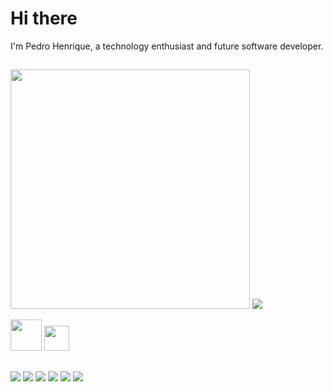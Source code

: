 # Hi there

I'm Pedro Henrique, a technology enthusiast and future software developer.
##

<img src="https://github-readme-stats-wheat-two-53.vercel.app/api?username=PSouza95&theme=neon&hide_border=false&include_all_commits=false&count_private=false"  width="383px" />                    ![](https://github-readme-stats-wheat-two-53.vercel.app/api/top-langs/?username=PSouza95&theme=neon&hide_border=false&include_all_commits=false&count_private=false&layout=compact)


<img height="50" src="https://cdn.jsdelivr.net/gh/devicons/devicon/icons/mysql/mysql-original-wordmark.svg" />  <img height="40" src="https://cdn.jsdelivr.net/gh/devicons/devicon/icons/javascript/javascript-original.svg" />

##

<div>
  <a href="https://instagram.com/pedro_junior71" target="_blank"><img src="https://img.shields.io/badge/Instagram-%23E4405F.svg?style=for-the-badge&logo=Instagram&logoColor=white" target="_blank"></a>
  <a href="https://linkedin.com/in/pedro-henrique1995/" target="_blank"><img src="https://img.shields.io/badge/linkedin-%230077B5.svg?style=for-the-badge&logo=linkedin&logoColor=white" target="_blank"></a>
  <a href="https://discord.com/pedro_jr" target="_blank"><img src="https://img.shields.io/badge/Discord-%235865F2.svg?style=for-the-badge&logo=discord&logoColor=white" target="_blank"></a>
  <a href="https://tiktok.com/@ph_junior" target="_blank"><img src="https://img.shields.io/badge/TikTok-%23000000.svg?style=for-the-badge&logo=TikTok&logoColor=white" target="_blank"></a>
  <a href="https://twitch.tv/pedro_jr71" target="_blank"><img src="https://img.shields.io/badge/Twitch-9146FF?style=for-the-badge&logo=twitch&logoColor=white" target="_blank"></a>
  <a href="mailto:drakon.ph@gmail.com"><img src="https://img.shields.io/badge/-Gmail-%23333?style=for-the-badge&logo=gmail&logoColor=white" target="_blank"></a>
</div>

